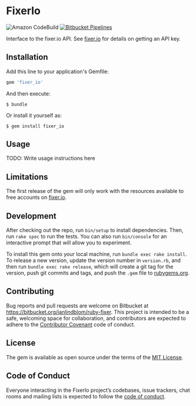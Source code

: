 # FixerIo

![Amazon CodeBuild](https://codebuild.us-east-1.amazonaws.com/badges?uuid=eyJlbmNyeXB0ZWREYXRhIjoiUDl6UGFwN3A5dUZmdE5PTkJsNk5KQ0V6UXlCT2ZaWkJxMld0enBCVC92dGxEOC9iM1F2cEtNVW5ua0JaTGl0N0VobjNsbGI2WEZ3eEJaOFduV3BUSkdRPSIsIml2UGFyYW1ldGVyU3BlYyI6IkdhQXplZytUYWx6U0lrQkciLCJtYXRlcmlhbFNldFNlcmlhbCI6MX0%3D&branch=master)
[![Bitbucket Pipelines](https://img.shields.io/bitbucket/pipelines/janlindblom/ruby-fixer.png)](https://bitbucket.org/janlindblom/ruby-fixer/addon/pipelines/home)

Interface to the fixer.io API. See [fixer.io](https://fixer.io/) for details on getting an API key.

## Installation

Add this line to your application's Gemfile:

```ruby
gem 'fixer_io'
```

And then execute:

    $ bundle

Or install it yourself as:

    $ gem install fixer_io

## Usage

TODO: Write usage instructions here

## Limitations

The first release of the gem will only work with the resources available to free accounts on [fixer.io](https://fixer.io/).

## Development

After checking out the repo, run `bin/setup` to install dependencies. Then, run `rake spec` to run the tests. You can also run `bin/console` for an interactive prompt that will allow you to experiment.

To install this gem onto your local machine, run `bundle exec rake install`. To release a new version, update the version number in `version.rb`, and then run `bundle exec rake release`, which will create a git tag for the version, push git commits and tags, and push the `.gem` file to [rubygems.org](https://rubygems.org).

## Contributing

Bug reports and pull requests are welcome on Bitbucket at https://bitbucket.org/janlindblom/ruby-fixer. This project is intended to be a safe, welcoming space for collaboration, and contributors are expected to adhere to the [Contributor Covenant](http://contributor-covenant.org) code of conduct.

## License

The gem is available as open source under the terms of the [MIT License](https://opensource.org/licenses/MIT).

## Code of Conduct

Everyone interacting in the FixerIo project’s codebases, issue trackers, chat rooms and mailing lists is expected to follow the [code of conduct](https://bitbucket.org/janlindblom/ruby-fixer/src/master/CODE_OF_CONDUCT.md).
